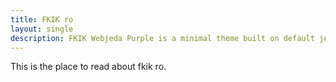 ```yaml
---
title: FKIK ro
layout: single
description: FKIK Webjeda Purple is a minimal theme built on default jekyll theme. It is very light highly customizable. Suitable for minimal blogs.
---
```



This is the place to read about fkik ro.
 
